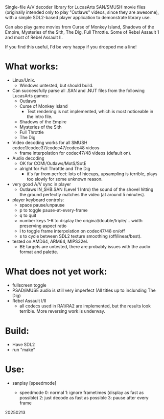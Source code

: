 Single-file A/V decoder library for LucasArts SAN/SMUSH movie files (originally
intended only to play "Outlaws" videos, since they are awesome),
with a simple SDL2-based player application to demonstrate library use.

Can also play game movies from Curse of Monkey Island, Shadows of the Empire,
Mysteries of the Sith, The Dig, Full Throttle.  Some of Rebel Assault 1 and most
of Rebel Assault II.

If you find this useful, I'd be very happy if you dropped me a line!

# What works:
- Linux/Unix.
  - Windows untested, but should build.
- Can successfully parse all .SAN and .NUT files from the following LucasArts games:
  - Outlaws
  - Curse of Monkey Island
    - Text rendering is not implemented, which is most noticeable in the intro file.
  - Shadows of the Empire
  - Mysteries of the Sith
  - Full Throttle
  - The Dig
- Video decoding works for all SMUSH codec1/codec37/codec47/codec48 videos
  - frame interpolation for codec47/48 videos (default on).
- Audio decoding
  - OK for COMI/Outlaws/MotS/SotE
  - alright for Full Throttle and The Dig
    - it's far from perfect: lots of hiccups, upsampling is terrible, plays too slowly for some unknown reason.
- very good A/V sync in player
  - Outlaws IN_SHB.SAN (Level 1 Intro) the sound of the shovel hitting the ground perfectly matches the video (at around 5 minutes).
- player keyboard controls:
  - space  pause/unpause
  - p  to toggle pause-at-every-frame
  - q  to quit
  - number keys 1-6 to display the original/double/triple/... width preserving aspect ratio
  - i  to toggle frame interpolation on codec47/48 on/off
  - s  to cycle between SDL2 texture smoothing (off/linear/best).
- tested on AMD64, ARM64, MIPS32el.
  - BE targets are untested, there are probably issues with the audio format and palette.

# What does **not** yet work:
- fullscreen toggle
- PSAD/iMUSE audio is still very imperfect (All titles up to inclunding The Dig)
- Rebel Assault I/II
  - all codecs used in RA1/RA2 are implemented, but the results look terrible. More reversing work is underway.

# Build:
- Have SDL2
- run "make"

# Use:
- sanplay <filename> [speedmode]
  - speedmode  0: normal  1: ignore frametimes (display as fast as possible)  2: just decode as fast as possible  3: pause after every frame

20250213


